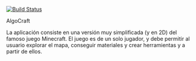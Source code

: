 [![Build Status](https://travis-ci.org/santicouce/AlgoCraft.svg?branch=master)](https://travis-ci.org/santicouce/AlgoCraft)

AlgoCraft

La aplicación consiste en una versión muy simplificada (y en 2D) del famoso juego Minecraft. El juego es de un solo jugador, y debe permitir al usuario explorar el mapa, conseguir materiales y crear herramientas y a partir de ellos.



